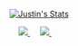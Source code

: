 <p align="center">
    <a href="https://github.com/JustinBarnard1/">
   <img src="https://github-readme-stats.vercel.app/api?username=justinbarnard1&show_icons=true&bg_color=rgba(255,255,255,1)" alt="Justin's Stats" >
      </a>
 </p>
<p align="center">
  <a href="https://justinbarnard1.github.io/">
    <img src="https://static.thenounproject.com/png/156843-200.png" width="26px">
  </a>
  &emsp;
   <a href="https://www.linkedin.com/in/justin-barnard-267b5a1b9/">
    <img src="https://img.icons8.com/ios-filled/256/000000/linkedin.svg" width="26px"/>
  </a>
  &emsp;
  </p>
  <p align="center>
    <img src="Icons.png" alt="Languages">
    </p>

<!--
**JustinBarnard1/JustinBarnard1** is a ✨ _special_ ✨ repository because its `README.md` (this file) appears on your GitHub profile.

Here are some ideas to get you started:

- 🔭 I’m currently working on ...
- 🌱 I’m currently learning ...
- 👯 I’m looking to collaborate on ...
- 🤔 I’m looking for help with ...
- 💬 Ask me about ...
- 📫 How to reach me: ...
- 😄 Pronouns: ...
- ⚡ Fun fact: ...
-->
